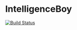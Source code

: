 # IntelligenceBoy

[![Build Status](https://travis-ci.org/linyuanbin/IntelligenceBoy.svg?branch=master)](https://travis-ci.org/linyuanbin/IntelligenceBoy)
